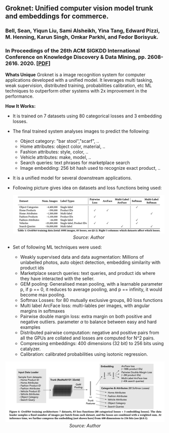 ## Groknet: Unified computer vision model trunk and embeddings for commerce.
### Bell, Sean, Yiqun Liu, Sami Alsheikh, Yina Tang, Edward Pizzi, M. Henning, Karun Singh, Omkar Parkhi, and Fedor Borisyuk. 
### In Proceedings of the 26th ACM SIGKDD International Conference on Knowledge Discovery & Data Mining, pp. 2608-2616. 2020. [[PDF](https://ai.facebook.com/research/publications/groknet-unified-computer-vision-model-trunk-and-embeddings-for-commerce/)]


**Whats Unique**
Groknet is a image recognition system for computer applications developed with a unified model. It leverages multi tasking, weak supervision, distributed training, probabilities calibration, etc ML techniques to outperform other systems with 2x improvement in the performance. 

**How It Works:**
* It is trained on 7 datasets using 80 categorical losses and 3 embedding losses. 
* The final trained system analyses images to predict the following:
    * Object category: "bar stool","scarf", ..
    * Home attributes: object color, material, ..
    * Fashion attributes: style, color, ..
    * Vehicle attributes: make, model, ..
    * Search queries: text phrases for marketplace search
    * Image embedding: 256 bit hash used to recognize exact product, ..
* It is a unified model for several downstream applications.
* Following picture gives idea on datasets and loss functions being used:
    <p align="center">
    <img width=600 src="images/GROK_datasets.png">
    <em>Source: Author</em>
    </p>

* Set of following ML techniques were used:
    * Weakly supervised data and data augmentation: Millions of unlabelled photos, auto object detection, embedding similarity with product ids
    * Marketplace search queries: text queries, and product ids where they have interacted with the seller.
    * GEM pooling: Generalised mean pooling, with a learnable parameter p, if p == 0, it reduces to average pooling, and p == infinity, it would become max pooling.
    * Softmax Losses: for 80 mutually exclusive groups, 80 loss functions
    * Multi label ArcFace loss: multi-lables per images, with angular margins in softmaxes
    * Pairwise double margin loss: extra margin on both positive and negative outliers. parameter $\alpha$ to balance between easy and hard examples
    * Distributed pairwise computation: negative and positive pairs from all the GPUs are collated and losses are computed for N^2 pairs.
    * Compressing embeddings: 400 dimensions (32 bit) to 256 bits using catalyzer.
    * Calibration: calibrated probabilities using isotonic regression.
    
<p align="center">
<img width=600 src="images/Groknet_arch.png">
<em>Source: Author</em>
</p>